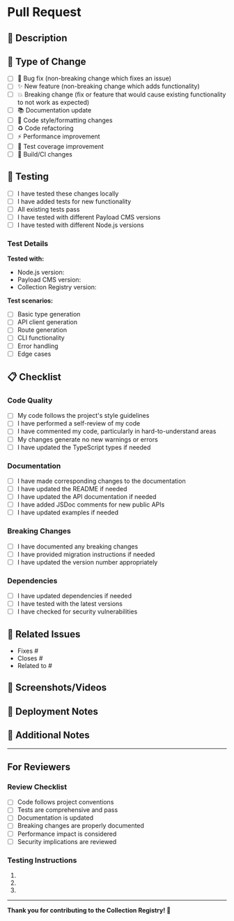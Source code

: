# Pull Request

## 📝 Description

<!-- Provide a clear and concise description of what this PR does -->

## 🔄 Type of Change

<!-- Mark the relevant option with an "x" -->

- [ ] 🐛 Bug fix (non-breaking change which fixes an issue)
- [ ] ✨ New feature (non-breaking change which adds functionality)
- [ ] 💥 Breaking change (fix or feature that would cause existing functionality to not work as expected)
- [ ] 📚 Documentation update
- [ ] 🎨 Code style/formatting changes
- [ ] ♻️ Code refactoring
- [ ] ⚡ Performance improvement
- [ ] 🧪 Test coverage improvement
- [ ] 🔧 Build/CI changes

## 🧪 Testing

<!-- Describe the tests you ran to verify your changes -->

- [ ] I have tested these changes locally
- [ ] I have added tests for new functionality
- [ ] All existing tests pass
- [ ] I have tested with different Payload CMS versions
- [ ] I have tested with different Node.js versions

### Test Details

<!-- Provide details about your testing -->

**Tested with:**

- Node.js version:
- Payload CMS version:
- Collection Registry version:

**Test scenarios:**

- [ ] Basic type generation
- [ ] API client generation
- [ ] Route generation
- [ ] CLI functionality
- [ ] Error handling
- [ ] Edge cases

## 📋 Checklist

<!-- Mark completed items with an "x" -->

### Code Quality

- [ ] My code follows the project's style guidelines
- [ ] I have performed a self-review of my code
- [ ] I have commented my code, particularly in hard-to-understand areas
- [ ] My changes generate no new warnings or errors
- [ ] I have updated the TypeScript types if needed

### Documentation

- [ ] I have made corresponding changes to the documentation
- [ ] I have updated the README if needed
- [ ] I have updated the API documentation if needed
- [ ] I have added JSDoc comments for new public APIs
- [ ] I have updated examples if needed

### Breaking Changes

- [ ] I have documented any breaking changes
- [ ] I have provided migration instructions if needed
- [ ] I have updated the version number appropriately

### Dependencies

- [ ] I have updated dependencies if needed
- [ ] I have tested with the latest versions
- [ ] I have checked for security vulnerabilities

## 🔗 Related Issues

<!-- Link to related issues using "Fixes #123" or "Closes #123" -->

- Fixes #
- Closes #
- Related to #

## 📸 Screenshots/Videos

<!-- If applicable, add screenshots or videos to help explain your changes -->

## 🚀 Deployment Notes

<!-- Any special deployment considerations -->

## 📝 Additional Notes

<!-- Any additional information that reviewers should know -->

---

## For Reviewers

### Review Checklist

- [ ] Code follows project conventions
- [ ] Tests are comprehensive and pass
- [ ] Documentation is updated
- [ ] Breaking changes are properly documented
- [ ] Performance impact is considered
- [ ] Security implications are reviewed

### Testing Instructions

<!-- Provide specific instructions for reviewers to test your changes -->

1.
2.
3.

---

**Thank you for contributing to the Collection Registry! 🎉**
